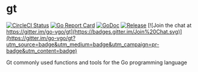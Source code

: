 # gt
[![CircleCI Status](https://circleci.com/gh/go-vgo/gt.svg?style=shield)](https://circleci.com/gh/go-vgo/gt)
[![Go Report Card](https://goreportcard.com/badge/github.com/go-vgo/gt)](https://goreportcard.com/report/github.com/go-vgo/gt)
[![GoDoc](https://godoc.org/github.com/go-vgo/gt?status.svg)](https://godoc.org/github.com/go-vgo/gt)
[![Release](https://github-release-version.herokuapp.com/github/go-vgo/gt/release.svg?style=flat)](https://github.com/go-ego/ego/releases/latest)
[![Join the chat at https://gitter.im/go-vgo/gt](https://badges.gitter.im/Join%20Chat.svg)](https://gitter.im/go-vgo/gt?utm_source=badge&utm_medium=badge&utm_campaign=pr-badge&utm_content=badge)

Gt commonly used functions and tools for the Go programming language